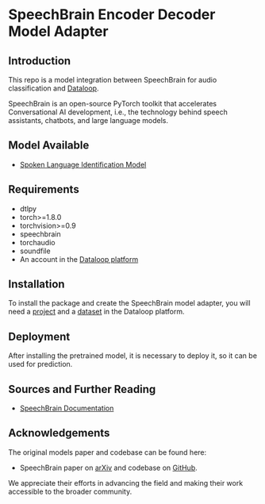 # SpeechBrain Encoder Decoder Model Adapter

## Introduction

This repo is a model integration between SpeechBrain for audio classification and [Dataloop](https://dataloop.ai/).

SpeechBrain is an open-source PyTorch toolkit that accelerates Conversational AI development, i.e., the technology behind speech assistants, chatbots, and large language models.
## Model Available

- [Spoken Language Identification Model](https://huggingface.co/speechbrain/lang-id-voxlingua107-ecapa)

## Requirements

- dtlpy
- torch>=1.8.0
- torchvision>=0.9
- speechbrain 
- torchaudio 
- soundfile
- An account in the [Dataloop platform](https://console.dataloop.ai/)

## Installation

To install the package and create the SpeechBrain model adapter, you will need a [project](https://developers.dataloop.ai/tutorials/getting_started/sdk_overview/chapter/#to-create-a-new-project) and a [dataset](https://developers.dataloop.ai/tutorials/data_management/manage_datasets/chapter/#create-dataset) in the
Dataloop platform.

## Deployment

After installing the pretrained model, it is necessary to deploy it, so it can be used
for prediction.

## Sources and Further Reading

- [SpeechBrain Documentation](https://speechbrain.readthedocs.io/en/latest/)

## Acknowledgements

The original models paper and codebase can be found here:
- SpeechBrain paper on [arXiv](https://arxiv.org/abs/2106.04624) and codebase on [GitHub](https://github.com/speechbrain/speechbrain).

We appreciate their efforts in advancing the field and making their work accessible to the broader community.